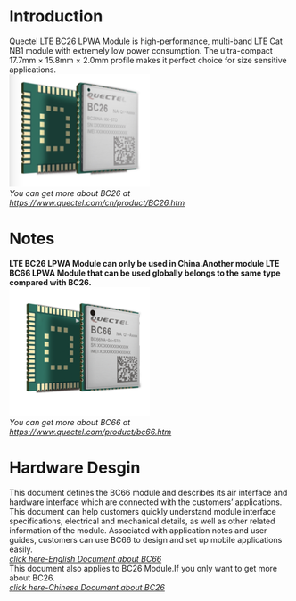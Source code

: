 # Introduction
Quectel LTE BC26 LPWA Module is high-performance, multi-band LTE Cat NB1 module with extremely low power consumption. The ultra-compact 17.7mm × 15.8mm × 2.0mm profile makes it perfect choice for size sensitive applications. \
<img src="../Figures/bc26.jpeg" width = 50% height = 50% >\
*You can get more about BC26 at https://www.quectel.com/cn/product/BC26.htm*
# Notes
**LTE BC26 LPWA Module can only be used in China.Another module LTE BC66 LPWA Module that can be used globally belongs to the same type compared with BC26.**\
<img src="../Figures/BC66.png" width = 50% height = 50% >\
*You can get more about BC66 at https://www.quectel.com/product/bc66.htm*

# Hardware Desgin
This document defines the BC66 module and describes its air interface and hardware interface which are
connected with the customers’ applications.
This document can help customers quickly understand module interface specifications, electrical and
mechanical details, as well as other related information of the module. Associated with application notes
and user guides, customers can use BC66 to design and set up mobile applications easily.\
*[click here-English Document about BC66](https://github.com/Kolmostar/NB_tracker/blob/summary/References/Quectel_BC66_Hardware_Design_V1.2.pdf)*\
This document also applies to BC26 Module.If you only want to get more about BC26.\
*[click here-Chinese Document about BC26](https://github.com/Kolmostar/NB_tracker/blob/summary/References/Quectel_BC26_硬件设计手册_V1.0_Preliminary_20171206.pdf)*
